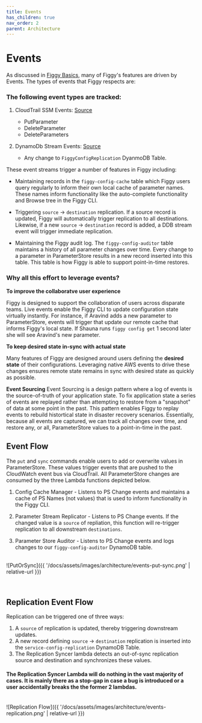 ```yaml
---
title: Events
has_children: true
nav_order: 2
parent: Architecture
---
```


# Events

As discussed in [Figgy Basics](/docs/getting-started/basics.html), many of Figgy's features are driven by Events. The
types of events that Figgy respects are: 

### The following event types are tracked:

1. CloudTrail SSM Events: [Source](https://github.com/figtools/figgy/blob/0e007cf28f882995855fac2d94204998ac48c411/terraform/figgy/lambda_ssm_stream_replicator.tf#L18)
    - PutParameter
    - DeleteParameter
    - DeleteParameters

1. DynamoDb Stream Events: [Source](https://github.com/figtools/figgy/blob/0e007cf28f882995855fac2d94204998ac48c411/terraform/figgy/lambda_dynamo_stream_replicator.tf#L17)
    - Any change to `FiggyConfigReplication` DyanmoDB Table.
    
These event streams trigger a number of features in Figgy including:
- Maintaining records in the `figgy-config-cache` table which Figgy users query regularly to inform their own local cache
of parameter names. These names inform functionality like the auto-complete functionality and Browse tree in the Figgy CLI.

- Triggering `source` -> `destination` replication. If a source record is updated, Figgy will automatically trigger replication
to all destinations. Likewise, if a new `source` -> `destination` record is added, a DDB stream event will trigger immediate
replication. 

- Maintaining the Figgy audit log. The `figgy-config-auditor` table maintains a history of all parameter changes over time.
Every change to a parameter in ParameterStore results in a new record inserted into this table. This table is how Figgy is
able to support point-in-time restores. 

### Why all this effort to leverage events?

**To improve the collaboratve user experience**

Figgy is designed to support the collaboration of users across disparate teams. Live events enable the Figgy CLI to update 
configuration state virtually instantly. For instance, if Aravind adds a new parameter to ParameterStore, events will 
trigger that update our remote cache that informs Figgy's local state. If Shauna runs `figgy config get` 1 second later she
will see Aravind's new parameter. 

**To keep desired state in-sync with actual state**

Many features of Figgy are designed around users defining the **desired state** of their configurations. Leveraging native
AWS events to drive these changes ensures remote state remains in sync with desired state as quickly as possible. 

**Event Sourcing**
Event Sourcing is a design pattern where a log of events is the source-of-truth of your application state. To fix application 
state a series of events are replayed rather than attempting to restore from a "snapshot" of data at some point in the past.
This pattern enables Figgy to replay events to rebuild histortical state in disaster recovery scenarios. Essentially, because
all events are captured, we can track all changes over time, and restore any, or all, ParameterStore values to a point-in-time
in the past.


## Event Flow

The `put` and `sync` commands enable users to add or overwrite values in ParameterStore. These values trigger events that are 
pushed to the CloudWatch event bus via CloudTrail. All ParameterStore changes are consumed by the three Lambda functions
depicted below. 

1. Config Cache Manager - Listens to PS Change events and maintains a cache of PS Names (not values) that is used to inform
functionality in the Figgy CLI.

1. Parameter Stream Replicator - Listens to PS Change events. If the changed value is a `source` of repliation, this function
will re-trigger replication to all downstream `destinations`.

1. Parameter Store Auditor - Listens to PS Change events and logs changes to our `figgy-config-auditor` DynamoDB table.

<br/>![PutOrSync]({{ '/docs/assets/images/architecture/events-put-sync.png' | relative-url }})<br/>

<br/>

## Replication Event Flow

Replication can be triggered one of three ways:

1. A `source` of replication is updated, thereby triggering downstream updates.
1. A new record defining `source` -> `destination` replication is inserted into the `service-config-replication` DynamoDB Table.
1. The Replication Syncer lambda detects an out-of-sync replication source and destination and synchronizes these values.

#### The Replication Syncer Lambda will do nothing in the vast majority of cases. It is mainly there as a stop-gap in case a bug is introduced or a user accidentally breaks the the former 2 lambdas.

<br/>![Replication Flow]({{ '/docs/assets/images/architecture/events-replication.png' | relative-url }})<br/>